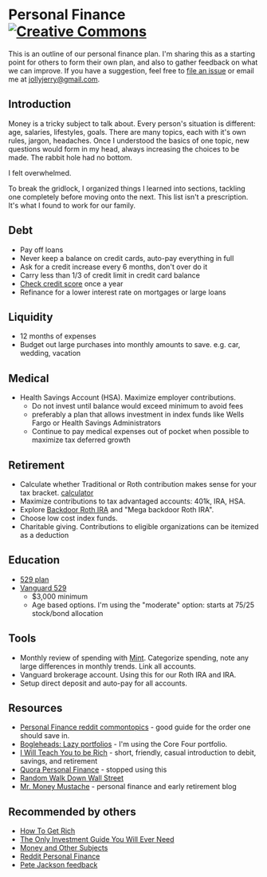 # Personal Finance [![Creative Commons](http://i.creativecommons.org/l/by/4.0/88x31.png)](http://creativecommons.org/licenses/by/4.0/deed.en_US)

This is an outline of our personal finance plan. I'm sharing this as a starting
point for others to form their own plan, and also to gather feedback on what we
can improve. If you have a suggestion, feel free to [file an
issue](https://github.com/jch/personal-finance/issues) or email me at
jollyjerry@gmail.com.

## Introduction

Money is a tricky subject to talk about. Every person's situation is different:
age, salaries, lifestyles, goals. There are many topics, each with it's own
rules, jargon, headaches. Once I understood the basics of one topic, new
questions would form in my head, always increasing the choices to be made. The
rabbit hole had no bottom.

I felt overwhelmed.

To break the gridlock, I organized things I learned into sections, tackling one
completely before moving onto the next. This list isn't a prescription. It's
what I found to work for our family.

## Debt

* Pay off loans
* Never keep a balance on credit cards, auto-pay everything in full
* Ask for a credit increase every 6 months, don't over do it
* Carry less than 1/3 of credit limit in credit card balance
* [Check credit score](https://www.annualcreditreport.com) once a year
* Refinance for a lower interest rate on mortgages or large loans

## Liquidity

* 12 months of expenses
* Budget out large purchases into monthly amounts to save. e.g. car, wedding, vacation

## Medical

* Health Savings Account (HSA). Maximize employer contributions.
  * Do not invest until balance would exceed minimum to avoid fees
  * preferably a plan that allows investment in index funds like Wells Fargo or Health Savings Administrators
  * Continue to pay medical expenses out of pocket when possible to maximize tax deferred growth

## Retirement

* Calculate whether Traditional or Roth contribution makes sense for your tax bracket. [calculator](http://www.reddit.com/r/financialindependence/comments/2qua49/roth_vs_traditional_calculator/cn9l3x2)
* Maximize contributions to tax advantaged accounts: 401k, IRA, HSA.
* Explore [Backdoor Roth IRA](http://www.bogleheads.org/wiki/Backdoor_Roth_IRA) and "Mega backdoor Roth IRA".
* Choose low cost index funds.
* Charitable giving. Contributions to eligible organizations can be itemized as a deduction

## Education

* [529 plan](http://en.wikipedia.org/wiki/529_plan)
* [Vanguard 529](https://personal.vanguard.com/us/whatweoffer/college/vanguard529)
  * $3,000 minimum
  * Age based options. I'm using the "moderate" option: starts at 75/25 stock/bond allocation

## Tools

* Monthly review of spending with [Mint](https://www.mint.com). Categorize
  spending, note any large differences in monthly trends. Link all accounts.
* Vanguard brokerage account. Using this for our Roth IRA and IRA.
* Setup direct deposit and auto-pay for all accounts.

## Resources

* [Personal Finance reddit commontopics](http://www.reddit.com/r/personalfinance/wiki/commontopics) - good guide for the order one should save in.
* [Bogleheads: Lazy portfolios](http://www.bogleheads.org/wiki/Lazy_portfolios) - I'm using the Core Four portfolio.
* [I Will Teach You to be Rich](http://www.amazon.com/gp/product/0761147489/ref=as_li_qf_sp_asin_tl?ie=UTF8&camp=1789&creative=9325&creativeASIN=0761147489&linkCode=as2&tag=what0d-20) - short, friendly, casual introduction to debit, savings, and retirement
* [Quora Personal Finance](http://www.quora.com/Personal-Finance) - stopped using this
* [Random Walk Down Wall Street](http://www.amazon.com/Random-Walk-Down-Wall-Street/dp/0393330338)
* [Mr. Money Mustache](http://www.mrmoneymustache.com) - personal finance and early retirement blog

## Recommended by others

* [How To Get Rich](http://www.amazon.com/How-Get-Rich-Greatest-Entrepreneurs/dp/1591842719)
* [The Only Investment Guide You Will Ever Need](http://www.amazon.com/Only-Investment-Guide-Youll-Ever/dp/0547447256/ref=sr_1_1?s=books&ie=UTF8&qid=1387568480&sr=1-1&keywords=only+investment+guide)
* [Money and Other Subjects](http://www.andrewtobias.com/column)
* [Reddit Personal Finance](http://www.reddit.com/r/personalfinance/wiki/faq)
* [Pete Jackson feedback](https://github.com/jch/personal-finance/pull/2/files)

